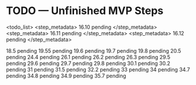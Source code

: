 # TODO — Unfinished MVP Steps

<todo_list>
  <phase id="5" name="Narrative and Quest Layer">
    <step id="16.10">
      <step_metadata>
        <number>16.10</number>
        <title>Tone-Preserving Procedural Dialogue System</title>
        <status>pending</status>
      </step_metadata>
    </step>
    <step id="16.11">
      <step_metadata>
        <number>16.11</number>
        <title>Hazard-to-System Integration Matrix</title>
        <status>pending</status>
      </step_metadata>
    </step>
    <step id="16.12">
      <step_metadata>
        <number>16.12</number>
        <title>Role-Based Procedural Dialogue Templates</title>
        <status>pending</status>
      </step_metadata>
    </step>
  </phase>

  <phase id="6" name="Visual and Navigation Upgrades">
    <step id="18.5">
      <step_metadata>
        <number>18.5</number>
        <title>Centralize Depth Ordering and Camera PostFX Defaults</title>
        <status>pending</status>
      </step_metadata>
    </step>
    <step id="19.55">
      <step_metadata>
        <number>19.55</number>
        <title>Adaptive NPC FSM Behaviors</title>
        <status>pending</status>
      </step_metadata>
    </step>
    <step id="19.6">
      <step_metadata>
        <number>19.6</number>
        <title>Implement Witness Memory & Regional Heat</title>
        <status>pending</status>
      </step_metadata>
    </step>
    <step id="19.7">
      <step_metadata>
        <number>19.7</number>
        <title>Street-Tension Director</title>
        <status>pending</status>
      </step_metadata>
    </step>
    <step id="19.8">
      <step_metadata>
        <number>19.8</number>
        <title>Establish Atlas-Driven Noir Lighting Pipeline</title>
        <status>pending</status>
      </step_metadata>
    </step>
    <step id="20.5">
      <step_metadata>
        <number>20.5</number>
        <title>Streamable World Parcel Infrastructure</title>
        <status>pending</status>
      </step_metadata>
    </step>
  </phase>

  <phase id="7" name="Character Progression and Inventory">
    <step id="24.4">
      <step_metadata>
        <number>24.4</number>
        <title>Rumor Cabinet Intel Perk Branch</title>
        <status>pending</status>
      </step_metadata>
    </step>
    <step id="26.1">
      <step_metadata>
        <number>26.1</number>
        <title>Directional Cover and Flanking Mechanics</title>
        <status>pending</status>
      </step_metadata>
    </step>
    <step id="26.2">
      <step_metadata>
        <number>26.2</number>
        <title>Overwatch Mode and Targeted Shots</title>
        <status>pending</status>
      </step_metadata>
    </step>
    <step id="26.3">
      <step_metadata>
        <number>26.3</number>
        <title>Area-of-Effect Attacks and Combat Consumables</title>
        <status>pending</status>
      </step_metadata>
    </step>
    <step id="29.5">
      <step_metadata>
        <number>29.5</number>
        <title>Implement Localized Witness Reputation Propagation</title>
        <status>pending</status>
      </step_metadata>
    </step>
    <step id="29.6">
      <step_metadata>
        <number>29.6</number>
        <title>Gossip Heat Rumor Propagation</title>
        <status>pending</status>
      </step_metadata>
    </step>
    <step id="29.7">
      <step_metadata>
        <number>29.7</number>
        <title>Dynamic District Uprisings & Resistance Simulation</title>
        <status>pending</status>
      </step_metadata>
    </step>
    <step id="29.8">
      <step_metadata>
        <number>29.8</number>
        <title>Compile World-State Variable Atlas</title>
        <status>pending</status>
      </step_metadata>
    </step>
    <step id="30.1">
      <step_metadata>
        <number>30.1</number>
        <title>Basic Crafting System (Ammo and Medical Supplies)</title>
        <status>pending</status>
      </step_metadata>
    </step>
    <step id="30.2">
      <step_metadata>
        <number>30.2</number>
        <title>Weapon Modification System</title>
        <status>pending</status>
      </step_metadata>
    </step>
  </phase>

  <phase id="8" name="World Expansion">
    <step id="31">
      <step_metadata>
        <number>31</number>
        <title>Build Industrial Wasteland Zone with Concrete Specifications</title>
        <status>pending</status>
      </step_metadata>
    </step>
    <step id="31.5">
      <step_metadata>
        <number>31.5</number>
        <title>Seasonal Narrative Arc Episodes</title>
        <status>pending</status>
      </step_metadata>
    </step>
  </phase>

  <phase id="10" name="Testing, Polish, and Release">
    <step id="32.2">
      <step_metadata>
        <number>32.2</number>
        <title>Create Integration Test Scenarios (E2E Testing)</title>
        <status>pending</status>
      </step_metadata>
    </step>
        <step id="33">
      <step_metadata>
        <number>33</number>
        <title>Expand Save Functionality</title>
        <status>pending</status>
      </step_metadata>
    </step>
    <step id="34">
      <step_metadata>
        <number>34</number>
        <title>Polish the UI</title>
        <status>pending</status>
      </step_metadata>
    </step>
        <step id="34.7">
      <step_metadata>
        <number>34.7</number>
        <title>Create In-Game Help System and External Documentation</title>
        <status>pending</status>
      </step_metadata>
    </step>
    <step id="34.8">
      <step_metadata>
        <number>34.8</number>
        <title>Implement WebGL Context Loss Recovery</title>
        <status>pending</status>
      </step_metadata>
    </step>
    <step id="34.9">
      <step_metadata>
        <number>34.9</number>
        <title>Document SpectorJS Profiling Workflow</title>
        <status>pending</status>
      </step_metadata>
    </step>
    <step id="35.7">
      <step_metadata>
        <number>35.7</number>
        <title>Generate Narrative Ledger Epilogue</title>
        <status>pending</status>
      </step_metadata>
    </step>
  </phase>
</todo_list>
